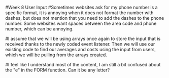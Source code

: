 #Week 8 User Input
#Sometimes websites ask for my phone number is a specific format, it is annoying when it does not format the number with dashes, but does not mention that you need to add the dashes to the phone number. Some websites want spaces between the area code and phone number, which can be annoying. 

#I assume that we will be using arrays once again to store the input that is received thanks to the newly coded event listener. Then we will use our existing code to find our averages and costs using the input from users, which we will be pulling from the arrays created.

#I feel like I understand most of the content, I am still a bit confused about the "e" in the FORM function. Can it be any letter?